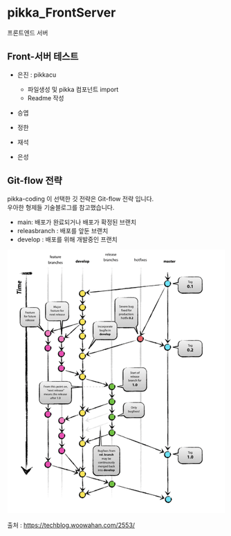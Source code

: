 # pikka_FrontServer
프론트엔드 서버

## Front-서버 테스트

* 은진 : pikkacu
    * 파일생성 및 pikka 컴포넌트 import
    * Readme 작성
* 승엽
    
* 정한
    
* 재석
    
* 은성
    

## Git-flow 전략
pikka-coding 이 선택한 깃 전략은 Git-flow 전략 입니다. <br>
우아한 형제들 기술블로그를 참고했습니다.

* main: 배포가 완료되거나 배포가 확정된 브랜치
* releasbranch : 배포를 앞둔 브랜치
* develop : 배포를 위해 개발중인 프랜치

<img src="./git-flow.png" />

출처 : https://techblog.woowahan.com/2553/



